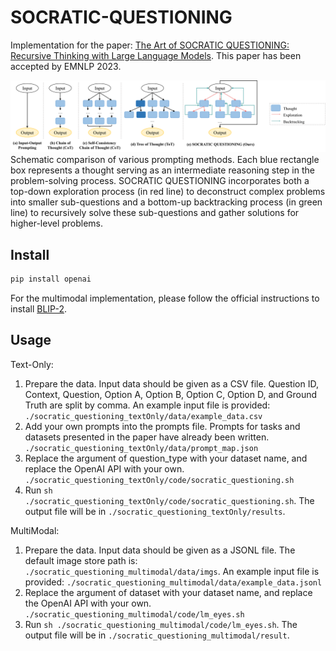 # SOCRATIC-QUESTIONING
Implementation for the paper: [The Art of SOCRATIC QUESTIONING: Recursive Thinking with Large Language Models](https://arxiv.org/abs/2305.14999). This paper has been accepted by EMNLP 2023.

![Schematic comparison of various prompting methods. Each blue rectangle box represents a thought serving as an intermediate reasoning step in the problem-solving process. SOCRATIC QUESTIONING incorporates both a top-down exploration process (in red line) to deconstruct complex problems into smaller sub-questions and a bottom-up backtracking process (in green line) to recursively solve these sub-questions and gather solutions for higher-level problems.](./compare.png)
Schematic comparison of various prompting methods. Each blue rectangle box represents a thought serving as an intermediate reasoning step in the problem-solving process. SOCRATIC QUESTIONING incorporates both a top-down exploration process (in red line) to deconstruct complex problems into smaller sub-questions and a bottom-up backtracking process (in green line) to recursively solve these sub-questions and gather solutions for higher-level problems.

## Install
```sh
pip install openai
```
For the multimodal implementation, please follow the official instructions to install [BLIP-2](https://github.com/salesforce/LAVIS/tree/main/projects/blip2).

## Usage    
Text-Only:
1. Prepare the data. Input data should be given as a CSV file. Question ID, Context, Question, Option A, Option B, Option C, Option D, and Ground Truth are split by comma. An example input file is provided: ```./socratic_questioning_textOnly/data/example_data.csv```
2. Add your own prompts into the prompts file. Prompts for tasks and datasets presented in the paper have already been written. 
```./socratic_questioning_textOnly/data/prompt_map.json```
3. Replace the argument of question_type with your dataset name, and replace the OpenAI API with your own.
```./socratic_questioning_textOnly/code/socratic_questioning.sh```
4. Run ```sh ./socratic_questioning_textOnly/code/socratic_questioning.sh```. The output file will be in ```./socratic_questioning_textOnly/results```.

MultiModal:
1. Prepare the data. Input data should be given as a JSONL file. The default image store path is: `./socratic_questioning_multimodal/data/imgs`. An example input file is provided: ```./socratic_questioning_multimodal/data/example_data.jsonl```
2. Replace the argument of dataset with your dataset name, and replace the OpenAI API with your own.
```./socratic_questioning_multimodal/code/lm_eyes.sh```
4. Run ```sh ./socratic_questioning_multimodal/code/lm_eyes.sh```. The output file will be in ```./socratic_questioning_multimodal/result```.